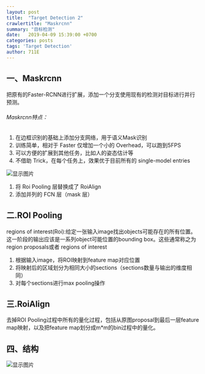```yaml
---
layout: post
title:  "Target Detection 2"
crawlertitle: "Maskrcnn"
summary: "目标检测"
date:   2019-04-09 15:39:00 +0700
categories: posts
tags: 'Target Detection'
author: 711E
---
```


一、Maskrcnn
---
把原有的Faster-RCNN进行扩展，添加一个分支使用现有的检测对目标进行并行预测。
###### Maskrcnn特点：
1. 在边框识别的基础上添加分支网络，用于语义Mask识别
2. 训练简单，相对于 Faster 仅增加一个小的 Overhead，可以跑到5FPS
3. 可以方便的扩展到其他任务，比如人的姿态估计等
4. 不借助 Trick，在每个任务上，效果优于目前所有的 single-model entries

![显示图片](http://711e.github.io/assets/images/maskrcnn1.png)

1. 将 Roi Pooling 层替换成了 RoiAlign
2. 添加并列的 FCN 层（mask 层）

二.ROI Pooling
---
regions of interest(Roi):给定一张输入image找出objects可能存在的所有位置。这一阶段的输出应该是一系列object可能位置的bounding box。这些通常称之为region proposals或者 regions of interest

1. 根据输入image，将ROI映射到feature map对应位置
2. 将映射后的区域划分为相同大小的sections（sections数量与输出的维度相同）
3. 对每个sections进行max pooling操作

三.RoiAlign
---
去掉ROI Pooling过程中所有的量化过程，包括从原图proposal到最后一层feature map映射，以及把feature map划分成m*m的bin过程中的量化。

四、结构
---
![显示图片](http://711e.github.io/assets/images/maskrcnn3.png)
